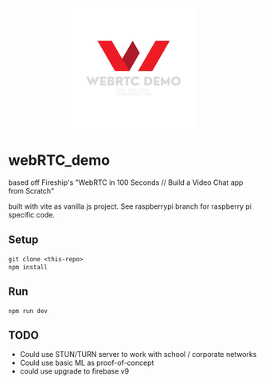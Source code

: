 <p align="center">
    <img src="assests/webrtcDemoLogo.png" height=250 width=250>
</p>

# webRTC_demo

based off Fireship's "WebRTC in 100 Seconds // Build a Video Chat app from Scratch"

built with vite as vanilla js project. See raspberrypi branch for raspberry pi specific code.

## Setup
```
git clone <this-repo>
npm install
```

## Run
```
npm run dev
```

## TODO
+ Could use STUN/TURN server to work with school / corporate networks
+ Could use basic ML as proof-of-concept
+ could use upgrade to firebase v9
